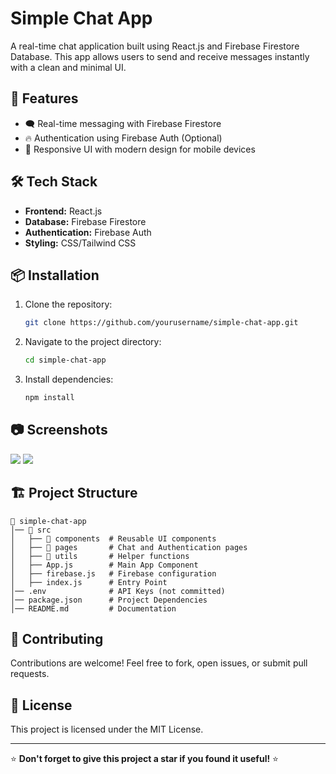 # Simple Chat App

A real-time chat application built using React.js and Firebase Firestore Database. This app allows users to send and receive messages instantly with a clean and minimal UI.

## 🚀 Features

- 🗨️ Real-time messaging with Firebase Firestore
- 🔥 Authentication using Firebase Auth (Optional)
- 🎨 Responsive UI with modern design for mobile devices

## 🛠️ Tech Stack

- **Frontend:** React.js
- **Database:** Firebase Firestore
- **Authentication:** Firebase Auth
- **Styling:** CSS/Tailwind CSS

## 📦 Installation

1. Clone the repository:
   ```bash
   git clone https://github.com/yourusername/simple-chat-app.git
   ```
2. Navigate to the project directory:
   ```bash
   cd simple-chat-app
   ```
3. Install dependencies:
   ```bash
   npm install
   ```

## 📷 Screenshots

<img src="https://res.cloudinary.com/di53fuwst/image/upload/v1739517262/screenshots_2_juvcfa.png" />
<img src="https://res.cloudinary.com/di53fuwst/image/upload/v1739517262/screenshots_mygnrl.png" />

## 🏗️ Project Structure

```
📂 simple-chat-app
│── 📂 src
│   ├── 📂 components  # Reusable UI components
│   ├── 📂 pages       # Chat and Authentication pages
│   ├── 📂 utils       # Helper functions
│   ├── App.js        # Main App Component
│   ├── firebase.js   # Firebase configuration
│   ├── index.js      # Entry Point
│── .env              # API Keys (not committed)
│── package.json      # Project Dependencies
│── README.md         # Documentation
```

## 🤝 Contributing

Contributions are welcome! Feel free to fork, open issues, or submit pull requests.

## 📄 License

This project is licensed under the MIT License.

---

⭐ **Don't forget to give this project a star if you found it useful!** ⭐
